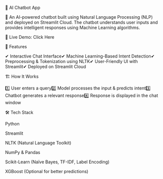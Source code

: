 🤖 AI Chatbot App



🚀 An AI-powered chatbot built using Natural Language Processing (NLP) and deployed on Streamlit Cloud. The chatbot understands user inputs and provides intelligent responses using Machine Learning algorithms.

🔗 Live Demo: Click Here

📌 Features

✔ Interactive Chat Interface✔ Machine Learning-Based Intent Detection✔ Preprocessing & Tokenization using NLTK✔ User-Friendly UI with Streamlit✔ Deployed on Streamlit Cloud

🏗️ How It Works

1️⃣ User enters a query2️⃣ Model processes the input & predicts intent3️⃣ Chatbot generates a relevant response4️⃣ Response is displayed in the chat window

🛠️ Tech Stack

Python

Streamlit

NLTK (Natural Language Toolkit)

NumPy & Pandas

Scikit-Learn (Naïve Bayes, TF-IDF, Label Encoding)

XGBoost (Optional for better predictions)
